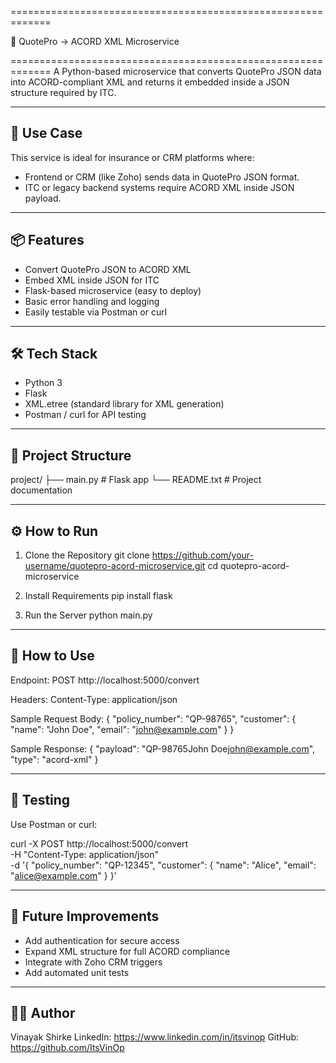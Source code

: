 =============================================================

🚀 QuotePro → ACORD XML Microservice

=============================================================
A Python-based microservice that converts QuotePro JSON data into 
ACORD-compliant XML and returns it embedded inside a JSON structure 
required by ITC.

-------------------------------------------------------------
🧠 Use Case
-------------------------------------------------------------
This service is ideal for insurance or CRM platforms where:
- Frontend or CRM (like Zoho) sends data in QuotePro JSON format.
- ITC or legacy backend systems require ACORD XML inside JSON payload.

-------------------------------------------------------------
📦 Features
-------------------------------------------------------------
- Convert QuotePro JSON to ACORD XML
- Embed XML inside JSON for ITC
- Flask-based microservice (easy to deploy)
- Basic error handling and logging
- Easily testable via Postman or curl

-------------------------------------------------------------
🛠️ Tech Stack
-------------------------------------------------------------
- Python 3
- Flask
- XML.etree (standard library for XML generation)
- Postman / curl for API testing

-------------------------------------------------------------
📂 Project Structure
-------------------------------------------------------------
project/
├── main.py         # Flask app
└── README.txt      # Project documentation

-------------------------------------------------------------
⚙️ How to Run
-------------------------------------------------------------
1. Clone the Repository
   git clone https://github.com/your-username/quotepro-acord-microservice.git
   cd quotepro-acord-microservice

2. Install Requirements
   pip install flask

3. Run the Server
   python main.py

-------------------------------------------------------------
📮 How to Use
-------------------------------------------------------------
Endpoint:
  POST http://localhost:5000/convert

Headers:
  Content-Type: application/json

Sample Request Body:
{
  "policy_number": "QP-98765",
  "customer": {
    "name": "John Doe",
    "email": "john@example.com"
  }
}

Sample Response:
{
  "payload": "<ACORD><Insurance><PolicyNumber>QP-98765</PolicyNumber><CustomerName>John Doe</CustomerName><CustomerEmail>john@example.com</CustomerEmail></Insurance></ACORD>",
  "type": "acord-xml"
}

-------------------------------------------------------------
🧪 Testing
-------------------------------------------------------------
Use Postman or curl:

curl -X POST http://localhost:5000/convert \
  -H "Content-Type: application/json" \
  -d '{
    "policy_number": "QP-12345",
    "customer": {
      "name": "Alice",
      "email": "alice@example.com"
    }
  }'

-------------------------------------------------------------
📌 Future Improvements
-------------------------------------------------------------
- Add authentication for secure access
- Expand XML structure for full ACORD compliance
- Integrate with Zoho CRM triggers
- Add automated unit tests

-------------------------------------------------------------
👨‍💻 Author
-------------------------------------------------------------
Vinayak Shirke
LinkedIn: https://www.linkedin.com/in/itsvinop
GitHub: https://github.com/ItsVinOp
